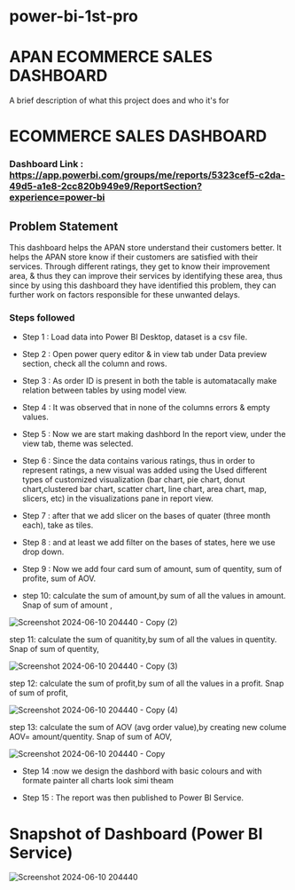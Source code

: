 # power-bi-1st-pro

# APAN ECOMMERCE SALES DASHBOARD

A brief description of what this project does and who it's for

# ECOMMERCE SALES DASHBOARD

### Dashboard Link : https://app.powerbi.com/groups/me/reports/5323cef5-c2da-49d5-a1e8-2cc820b949e9/ReportSection?experience=power-bi

## Problem Statement

This dashboard helps the APAN store understand their customers better. It helps the APAN store know if their customers are satisfied with their services. Through different ratings, they get to know their improvement area, & thus they can improve their services by identifying these area, thus since by using this dashboard they have identified this problem, they can further work on factors responsible for these unwanted delays.


### Steps followed 

- Step 1 : Load data into Power BI Desktop, dataset is a csv file.
- Step 2 : Open power query editor & in view tab under Data preview section, check all the column and rows.
- Step 3 : As order ID is present in both the table is automatacally make relation between tables by using model view.
- Step 4 : It was observed that in none of the columns errors & empty values.
- Step 5 : Now we are start making dashbord In the report view, under the view tab, theme was selected.
- Step 6 : Since the data contains various ratings, thus in order to represent ratings, a new visual was added using the Used
different types of customized visualization (bar chart, pie chart, donut chart,clustered bar chart, scatter chart, line chart,
area chart, map, slicers, etc) in the visualizations pane in report view. 
- Step 7 : after that we add slicer on the bases of quater (three month each), take as tiles.
- Step 8 : and at least we add filter on the bases of states,
here we use drop down.

- Step 9 : Now we add four card sum of amount, sum of quentity, sum of profite, sum of AOV.

- step 10: calculate the sum of amount,by sum of all the values in amount.
        Snap of sum of amount ,

![Screenshot 2024-06-10 204440 - Copy (2)](https://github.com/Anish7000/power-bi-1st-pro/assets/172100230/9faf6703-27d2-49e7-b96f-28d33b685789)

step 11: calculate the sum of quanitity,by sum of all the values in quentity.
        Snap of sum of quentity,

![Screenshot 2024-06-10 204440 - Copy (3)](https://github.com/Anish7000/power-bi-1st-pro/assets/172100230/6e0dd6b5-6afb-4df9-9dd4-a71dbd083a5e)

step 12: calculate the sum of profit,by sum of all the values in a profit.
        Snap of sum of profit,

![Screenshot 2024-06-10 204440 - Copy (4)](https://github.com/Anish7000/power-bi-1st-pro/assets/172100230/8135e515-34fb-4773-a57c-4fe493401f37)

step 13: calculate the sum of AOV (avg order value),by creating new colume AOV= amount/quentity.
        Snap of sum of AOV,

![Screenshot 2024-06-10 204440 - Copy](https://github.com/Anish7000/power-bi-1st-pro/assets/172100230/4b44848d-47f6-41f1-98f8-72d4b603d9d6)

        
- Step 14 :now we design the dashbord with basic colours
and with formate painter all charts look simi theam  
 
- Step 15 : The report was then published to Power BI Service.

# Snapshot of Dashboard (Power BI Service)

![Screenshot 2024-06-10 204440](https://github.com/Anish7000/power-bi-1st-pro/assets/172100230/3a458e91-41b9-4abf-ae89-f9292c95d4fc)
